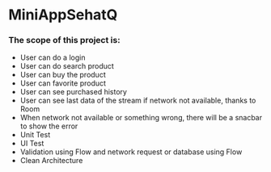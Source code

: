 # MiniAppSehatQ

### The scope of this project is:
 - User can do a login
 - User can do search product
 - User can buy the product
 - User can favorite product
 - User can see purchased history
 - User can see last data of the stream if network not available, thanks to Room
 - When network not available or something wrong, there will be a snacbar to show the error
 - Unit Test
 - UI Test
 - Validation using Flow and network request or database using Flow
 - Clean Architecture
